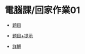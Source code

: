 # 電腦課/回家作業01

- [題目](https://github.com/BWsix/clhs-computer-class/blob/master/%E9%AB%98%E4%B8%80%E4%B8%8B/%E5%9B%9E%E5%AE%B6%E4%BD%9C%E6%A5%AD01/only_problem.ipynb)

- [題目+提示](https://github.com/BWsix/clhs-computer-class/blob/master/%E9%AB%98%E4%B8%80%E4%B8%8B/%E5%9B%9E%E5%AE%B6%E4%BD%9C%E6%A5%AD01/hint.ipynb)

- [詳解](https://github.com/BWsix/clhs-computer-class/blob/master/%E9%AB%98%E4%B8%80%E4%B8%8B/%E5%9B%9E%E5%AE%B6%E4%BD%9C%E6%A5%AD01/solve.ipynb)

